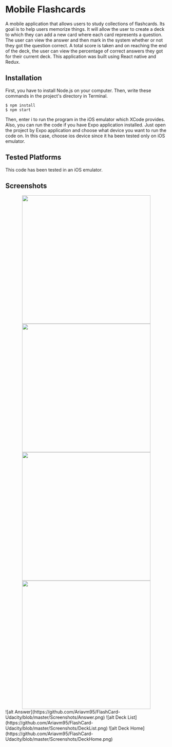 # Mobile Flashcards
A mobile application that allows users to study collections of flashcards.
Its goal is to help users memorize things. It will allow the user to create a deck to which they can add a new card where each card represents a question. The user can view the answer and then mark in the system whether or not they got the question correct. A total score is taken and on reaching the end of the deck, the user can view the percentage of correct answers they got for their current deck.
This application was built using React native and Redux.

## Installation
First, you have to install Node.js on your computer. Then, write these commands in the project's directory in Terminal.
```
$ npm install
$ npm start
```
Then, enter i to run the program in the iOS emulator which XCode provides.
Also, you can run the code if you have Expo application installed. Just open the project by Expo application and choose what device you want to run the code on. In this case, choose ios device since it ha been tested only on iOS emulator.


## Tested Platforms
This code has been tested in an iOS emulator.

## Screenshots
<div align="center">
    <img src="https://github.com/Ariavm95/FlashCard-Udacity/blob/master/Screenshots/Question.png" width="400px"</img> 
    <img src="https://github.com/Ariavm95/FlashCard-Udacity/blob/master/Screenshots/Answer.png" width="400px"</img> 
    <img src="https://github.com/Ariavm95/FlashCard-Udacity/blob/master/Screenshots/DeckList.png" width="400px"</img> 
    <img src="https://github.com/Ariavm95/FlashCard-Udacity/blob/master/Screenshots/DeckHome.png" width="400px"</img> 
</div>
![alt Answer](https://github.com/Ariavm95/FlashCard-Udacity/blob/master/Screenshots/Answer.png)
![alt Deck List](https://github.com/Ariavm95/FlashCard-Udacity/blob/master/Screenshots/DeckList.png)
![alt Deck Home](https://github.com/Ariavm95/FlashCard-Udacity/blob/master/Screenshots/DeckHome.png)